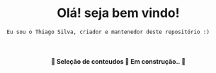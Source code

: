 <div align="center">
    <h1> Olá! seja bem vindo! </h1>
</div> 
    
    Eu sou o Thiago Silva, criador e mantenedor deste repositório :)

<br/>
<h4 align="center"> 🚧  Seleção de conteudos 🚀 Em construção..  🚧</h4>
<br/>